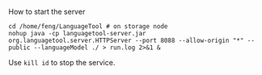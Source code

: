 How to start the server
```
cd /home/feng/LanguageTool # on storage node
nohup java -cp languagetool-server.jar org.languagetool.server.HTTPServer --port 8088 --allow-origin "*" --public --languageModel ./ > run.log 2>&1 &
```

Use `kill id` to stop the service.